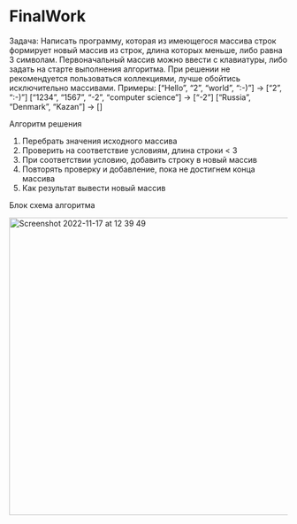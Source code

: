 # FinalWork

Задача: Написать программу, которая из имеющегося массива строк формирует новый массив из строк, длина которых меньше, либо равна 3 символам. Первоначальный массив можно ввести с клавиатуры, либо задать на старте выполнения алгоритма. При решении не рекомендуется пользоваться коллекциями, лучше обойтись исключительно массивами.
Примеры: [“Hello”, “2”, “world”, “:-)”] → [“2”, “:-)”] [“1234”, “1567”, “-2”, “computer science”] → [“-2”] [“Russia”, “Denmark”, “Kazan”] → []

Алгоритм решения
1. Перебрать значения исходного массива
2. Проверить на соответствие условиям, длина cтроки < 3
3. При соответствии условию, добавить строку в новый массив
4. Повторять проверку и добавление, пока не достигнем конца массива
5. Как результат вывести новый массив


Блок схема алгоритма


<img width="538" alt="Screenshot 2022-11-17 at 12 39 49" src="https://user-images.githubusercontent.com/116726365/202477725-5ab04063-5825-4691-aad1-7c291990a557.png">
